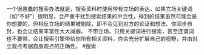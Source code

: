 一个很愚蠢的搜索办法就是，搜索资料时使用带有立场的表达。如果立场关键词（如“不好”）很明显，会严重干扰到搜索结果的中立性，得到的结果虽然可能会是你想要的，但相反立场的结果被剔除，即不会见到对方的论证和想法、你固步自封，也会让结果丰富性大大减弱。
不带立场，只用关键词进行搜索，甚至连谓词也不要带，会让搜索引擎带给你所有相关资料，你会充分扩展自己的视野，并由对立观点考据自身观点的正确性。
#搜索 